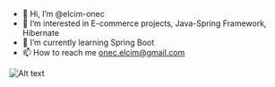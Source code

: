 - 👋 Hi, I’m @elcim-onec
- 👀 I’m interested in E-commerce projects, Java-Spring Framework, Hibernate
- 🌱 I’m currently learning Spring Boot
- 📫 How to reach me onec.elcim@gmail.com

![Alt text](https://78.media.tumblr.com/98ac8add0969c1ab1ea56203fd845b67/tumblr_plmmu1vmaN1we9f2ro2_1280.gif)
